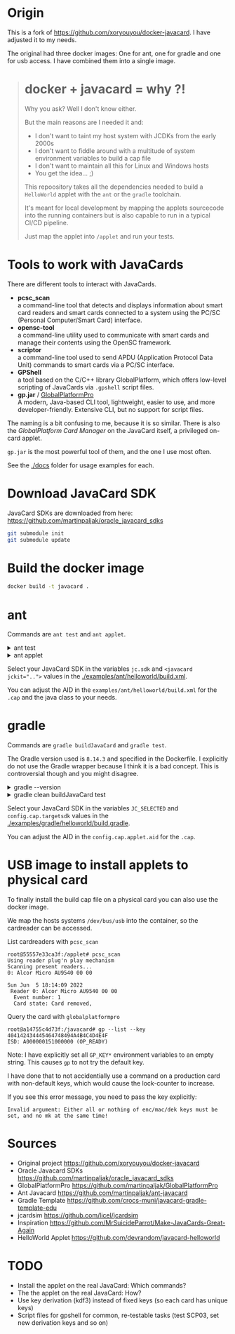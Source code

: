 # Origin

This is a fork of <https://github.com/xoryouyou/docker-javacard>.
I have adjusted it to my needs.

The original had three docker images:
One for ant, one for gradle and one for usb access.
I have combined them into a single image.

> # docker + javacard = why ?!
> 
> Why you ask? Well I don't know either.
> 
> But the main reasons are I needed it and:
> * I don't want to taint my host system with JCDKs from the early 2000s
> * I don't want to fiddle around with a multitude of system environment variables to build a cap file
> * I don't want to maintain all this for Linux and Windows hosts
> * You get the idea... ;)
> 
> This repoository takes all the dependencies needed to build a `HelloWorld` applet
> with the `ant` or the `gradle` toolchain.
> 
> It's meant for local development by mapping the applets sourcecode into the
> running containers but is also capable to run in a typical CI/CD pipeline.
> 
> Just map the applet into `/applet` and run your tests.

# Tools to work with JavaCards

There are different tools to interact with JavaCards.

- **pcsc_scan**  
  a command-line tool that detects and displays information about smart card readers
  and smart cards connected to a system using the PC/SC (Personal Computer/Smart Card) interface.
- **opensc-tool**  
  a command-line utility used to communicate with smart cards and manage
  their contents using the OpenSC framework.
- **scriptor**  
  a command-line tool used to send APDU (Application Protocol Data Unit) commands
  to smart cards via a PC/SC interface.
- **GPShell**  
  a tool based on the C/C++ library GlobalPlatform,
  which offers low-level scripting of JavaCards via `.gpshell` script files.
- **gp.jar** / [GlobalPlatformPro](https://github.com/martinpaljak/GlobalPlatformPro)  
  A modern, Java-based CLI tool, lightweight, easier to use, and more developer-friendly.
  Extensive CLI, but no support for script files.

The naming is a bit confusing to me, because it is so similar.
There is also the *GlobalPlatform Card Manager* on the JavaCard itself,
a privileged on-card applet.

`gp.jar` is the most powerful tool of them, and the one I use most often.

See the [./docs](./docs) folder for usage examples for each.

# Download JavaCard SDK

JavaCard SDKs are downloaded from here:
<https://github.com/martinpaljak/oracle_javacard_sdks>

```bash
git submodule init
git submodule update
```

# Build the docker image

```bash
docker build -t javacard .
```

# ant

Commands are `ant test` and `ant applet`.

<details>

<summary>ant test</summary>

```shell-session
$ docker run -it --rm -v ./examples/ant/helloworld:/applet javacard
root@863d7039121e:/applet# ant test
Buildfile: /applet/build.xml
      [get] Destination already exists (skipping): /javacard/libs/ant-javacard.jar
      [get] Destination already exists (skipping): /javacard/libs/jcardsim-3.0.4-SNAPSHOT.jar
      [get] Destination already exists (skipping): /javacard/libs/junit-4.13.2.jar
      [get] Destination already exists (skipping): /javacard/libs/junit-jupiter-api-5.8.2.jar
      [get] Destination already exists (skipping): /javacard/libs/junit-jupiter-engine-5.8.2.jar
      [get] Destination already exists (skipping): /javacard/libs/hamcrest-2.2.jar

compile:
    [mkdir] Created dir: /applet/build/main
    [javac] Compiling 1 source file to /applet/build/main
    [javac] warning: [options] bootstrap class path not set in conjunction with -source 8
    [javac] 1 warning

test-compile:
    [mkdir] Created dir: /applet/build/test
    [javac] Compiling 1 source file to /applet/build/test
    [javac] warning: [options] bootstrap class path not set in conjunction with -source 8
    [javac] 1 warning

test:
    [junit] Running HelloWorldAppletTest
    [junit] Testsuite: HelloWorldAppletTest
    [junit] Tests run: 1, Failures: 0, Errors: 0, Skipped: 0, Time elapsed: 0.031 sec
    [junit] Tests run: 1, Failures: 0, Errors: 0, Skipped: 0, Time elapsed: 0.031 sec
    [junit] 
    [junit] ------------- Standard Output ---------------
    [junit] Running on Simulator:com.licel.jcardsim.smartcardio.CardSimulator@6f1fba17
    [junit] Done
    [junit] ------------- ---------------- ---------------

BUILD SUCCESSFUL
Total time: 1 second
```

</details>
<details>

<summary>ant applet</summary>

```shell-session
$ docker run -it --rm -v ./examples/ant/helloworld:/applet javacard
root@863d7039121e:/applet# ant applet
Buildfile: /applet/build.xml
      [get] Destination already exists (skipping): /javacard/libs/ant-javacard.jar
      [get] Destination already exists (skipping): /javacard/libs/jcardsim-3.0.4-SNAPSHOT.jar
      [get] Destination already exists (skipping): /javacard/libs/junit-4.13.2.jar
      [get] Destination already exists (skipping): /javacard/libs/junit-jupiter-api-5.8.2.jar
      [get] Destination already exists (skipping): /javacard/libs/junit-jupiter-engine-5.8.2.jar
      [get] Destination already exists (skipping): /javacard/libs/hamcrest-2.2.jar

applet:
      [cap] INFO: using JavaCard 3.0.5 SDK in /javacard/oracle_javacard_sdks/jc305u4_kit
      [cap] INFO: Setting package name to helloworld
      [cap] Building CAP with 1 applet from package helloworld (AID: 0102030405)
      [cap] helloworld.HelloWorldApplet 0102030405060708
  [compile] Compiling files from /applet/src
  [compile] Compiling 1 source file to /tmp/jccpro9501193397923777567
  [convert] [ INFO: ] Converter [v3.0.5]
  [convert] [ INFO: ]     Copyright (c) 1998, 2020, Oracle and/or its affiliates. All rights reserved.
  [convert]     
  [convert]     
  [convert] [ INFO: ] conversion completed with 0 errors and 0 warnings.
   [verify] Verification passed
      [cap] CAP saved to /applet/build/helloworld.cap

BUILD SUCCESSFUL
Total time: 1 second
```

</details>

Select your JavaCard SDK in the variables `jc.sdk` and `<javacard jckit="..">` values
in the [./examples/ant/helloworld/build.xml](./examples/ant/helloworld/build.xml).

You can adjust the AID in the `examples/ant/helloworld/build.xml` for
the `.cap` and the java class to your needs.

# gradle

Commands are `gradle buildJavaCard` and `gradle test`.

The Gradle version used is `8.14.3` and specified in the Dockerfile.
I explicitly do not use the Gradle wrapper because I think it is a bad concept.
This is controversial though and you might disagree.

<details>

<summary>gradle --version</summary>

```shell-session
$ docker run -it --rm -v ./examples/gradle/helloworld:/applet javacard
root@6a37b06cb9b1:/applet# gradle --version

Welcome to Gradle 8.14.3!

Here are the highlights of this release:
 - Java 24 support
 - GraalVM Native Image toolchain selection
 - Enhancements to test reporting
 - Build Authoring improvements

For more details see https://docs.gradle.org/8.14.3/release-notes.html


------------------------------------------------------------
Gradle 8.14.3
------------------------------------------------------------

Build time:    2025-07-04 13:15:44 UTC
Revision:      e5ee1df3d88b8ca3a8074787a94f373e3090e1db

Kotlin:        2.0.21
Groovy:        3.0.24
Ant:           Apache Ant(TM) version 1.10.15 compiled on August 25 2024
Launcher JVM:  11.0.27 (Eclipse Adoptium 11.0.27+6)
Daemon JVM:    /opt/java/openjdk (no JDK specified, using current Java home)
OS:            Linux 6.15.7-1-MANJARO amd64
```

</details>

<details>

<summary>gradle clean buildJavaCard test</summary>

```shell-session
$ docker run -it --rm -v ./examples/gradle/helloworld:/applet javacard
root@6a37b06cb9b1:/applet# gradle clean buildJavaCard test
Starting a Gradle Daemon (subsequent builds will be faster)
[ant:convert] [ INFO: ] Converter [v3.0.5]
[ant:convert] [ INFO: ]     Copyright (c) 1998, 2020, Oracle and/or its affiliates. All rights reserved.warning: You did not supply export file for the previous minor version of the package
[ant:convert]     
[ant:convert] 
[ant:convert]     
[ant:convert] [ INFO: ] conversion completed with 0 errors and 1 warnings.

> Task :buildJavaCard
[ant:cap] INFO: using JavaCard 3.0.5 SDK in /javacard/oracle_javacard_sdks/jc305u4_kit
[ant:cap] INFO: targeting JavaCard 3.0.5 SDK in /javacard/oracle_javacard_sdks/jc305u4_kit
[ant:cap] Building CAP with 1 applet from package helloworld (AID: 01FFFF040506070809)
[ant:cap] helloworld.HelloWorldApplet 01FFFF0405060708090102
[ant:compile] Compiling files from /applet/src
[ant:compile] Compiling 1 source file to /tmp/jccpro11955558934349392609
[ant:verify] Verification passed
[ant:cap] CAP saved to /applet/build/javacard/applet.cap
[ant:exp] EXP saved to /applet/build/javacard/applet.exp/helloworld/javacard/helloworld.exp
[ant:jca] JCA saved to /applet/build/javacard/applet.jca
[ant:jar] Building jar: /applet/build/javacard/applet.exp/helloworld.jar
[ant:jar] JAR saved to /applet/build/javacard/applet.exp/helloworld.jar

> Task :test

HelloWorldAppletTest > testPing() PASSED

[Incubating] Problems report is available at: file:///applet/build/reports/problems/problems-report.html

Deprecated Gradle features were used in this build, making it incompatible with Gradle 9.0.

You can use '--warning-mode all' to show the individual deprecation warnings and determine if they come from your own scripts or plugins.

For more on this, please refer to https://docs.gradle.org/8.14.3/userguide/command_line_interface.html#sec:command_line_warnings in the Gradle documentation.

BUILD SUCCESSFUL in 22s
5 actionable tasks: 5 executed
```

</details>

Select your JavaCard SDK in the variables `JC_SELECTED` and `config.cap.targetsdk` values
in the [./examples/gradle/helloworld/build.gradle](./examples/gradle/helloworld/build.gradle).

You can adjust the AID in the `config.cap.applet.aid` for the `.cap`.

# USB image to install applets to physical card

To finally install the build cap file on a physical card 
you can also use the docker image.

We map the hosts systems `/dev/bus/usb` into the container,
so the cardreader can be accessed.

List cardreaders with `pcsc_scan`

```shell-session
root@55557e33ca3f:/applet# pcsc_scan 
Using reader plug'n play mechanism
Scanning present readers...
0: Alcor Micro AU9540 00 00
 
Sun Jun  5 18:14:09 2022
 Reader 0: Alcor Micro AU9540 00 00
  Event number: 1
  Card state: Card removed, 
```

Query the card with `globalplatformpro`

```shell-session
root@a14755c4d73f:/javacard# gp --list --key 404142434445464748494A4B4C4D4E4F
ISD: A000000151000000 (OP_READY)
```

Note: I have explicitly set all `GP_KEY*` environment variables to an empty string.
This causes `gp` to not try the default key.

I have done that to not accidentially use a command on a production card with non-default keys,
which would cause the lock-counter to increase.

If you see this error message, you need to pass the key explicitly:

```
Invalid argument: Either all or nothing of enc/mac/dek keys must be set, and no mk at the same time!
```

# Sources

* Original project https://github.com/xoryouyou/docker-javacard
* Oracle Javacard SDKs https://github.com/martinpaljak/oracle_javacard_sdks
* GlobalPlatformPro https://github.com/martinpaljak/GlobalPlatformPro
* Ant Javacard https://github.com/martinpaljak/ant-javacard
* Gradle Template https://github.com/crocs-muni/javacard-gradle-template-edu
* jcardsim https://github.com/licel/jcardsim
* Inspiration https://github.com/MrSuicideParrot/Make-JavaCards-Great-Again
* HelloWorld Applet https://github.com/devrandom/javacard-helloworld

# TODO

- Install the applet on the real JavaCard: Which commands?
- The the applet on the real JavaCard: How?
- Use key derivation (kdf3) instead of fixed keys (so each card has unique keys)
- Script files for gpshell for common, re-testable tasks (test SCP03, set new derivation keys and so on)
